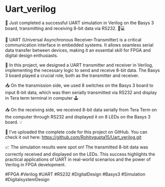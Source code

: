 # Uart_verilog


🚀  Just completed a successful UART simulation in Verilog on the Basys 3 board, transmitting and receiving 8-bit data via RS232. 📡💻

🧐 UART (Universal Asynchronous Receiver-Transmitter) is a critical communication interface in embedded systems. It allows seamless serial data transfer between devices, making it an essential skill for FPGA and digital design enthusiasts.

🔧 In this project, we designed a UART transmitter and receiver in Verilog, implementing the necessary logic to send and receive 8-bit data. The Basys 3 board played a crucial role, both as the transmitter and receiver.

📤 On the transmission side, we used 8 switches on the Basys 3 board to input 8-bit data, which was then serially transmitted via RS232 and display in Tera term terminal in computer 🕹️

📥 On the receiving side, we received 8-bit data serially from Tera Term on the computer through RS232 and displayed it on 8 LEDs on the Basys 3 board. 💡

🔗 I've uploaded the complete code for this project on GitHub. You can check it out here: https://github.com/Rohitvgupta15/Uart_verilog.git

📈 The simulation results were spot on! The transmitted 8-bit data was correctly received and displayed on the LEDs. This success highlights the practical applications of UART in real-world scenarios and the power of Verilog in FPGA development.


#FPGA #Verilog #UART #RS232 #DigitalDesign #Basys3 #Simulation #DigitalsystemDesign

